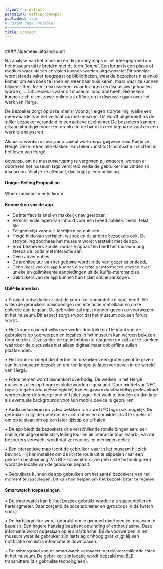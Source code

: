 ```yaml
---
layout   : default
permalink: define/concept/
published: true
# Custom Page Variables
# ─────────────────────
title: Concept
---
```

<br>
#### Algemeen uitgangspunt

Na analyse van het museum en de journey maps is het idee gegroeid om het museum uit te breiden met de term _'forum'_. Een forum is een plaats of medium waar ideeën en visies kunnen worden uitgewisseld. Dit principe wordt steeds vaker toegepast op bibliotheken, waar de bezoekers niet enkel komen om een boek te lenen en weer naar huis keren, maar waar ze kunnen blijven zitten, lezen, discussiëren, waar lezingen en discussies gehouden worden, ... 
Dit precies is waar dit museum nood aan heeft. Bezoekers kunnen zich uiten, zowel online als offline, en in discussie gaan over het werk van Hergé.

De bezoeker zorgt op deze manier voor zijn eigen storytelling, welke een meerwaarde is in het verhaal van het museum. Dit wordt uitgebreidt als de stiller bezoeker veranderd in een actieve deelnemer. De bezoekers kunnen elkaar uitnodigen voor een drankje in de bar of in een bepaalde zaal om een werk te analyseren.

Als extra worden er per jaar x-aantal workshops gegeven rond Kuifje en Hergé. Deze reiken alle vlakken: van tekenkunst tot filosofische inzichten in het leven van Hergé.

Bovenop, om de museumervaring te vergroten bij kinderen, worden er doorheen het museum tags verspreid welke de gebruiker kan vinden en inscannen. Vind je ze allemaal, dan krijgt je een beloning.

#### Unique Selling Proposition
<div class="usp">Where museum meets forum</div>

#### Kenmerken van de app

- De interface is snel en makkelijk navigeerbaar.
- Verschillende lagen van inhoud voor een breed publiek: beeld, tekst, film
- Toegankelijk voor alle leeftijden en culturen.
- Hergé hield van verhalen, wij ook en de andere bezoekers ook. De storytelling doorheen het museum wordt versterkt met de app.
- Voor bezoekers zonder mobiele apparaten biedt het museum nog steeds de Ipods met interactie aan.
- Geen advertenties.
- De architectuur van het gebouw wordt in de verf gezet en ontleedt.
- Gebruikers van de app kunnen als eerste geïnformeerd worden over unieke en gelimiteerde aanbiedingen uit de Kuifje-merchandise.
- Gebruikers van de app kunnen hun ticket online aankopen.

#### USP-kenmerken

•	Product ontwikkelen zodat de gebruiker onmiddellijke input heeft. We willen de gebruikers aanmoedigen om interactie met elkaar en onze collectie aan te gaan. De gebruiker zal input kunnen geven op voorwerpen in het museum. Dit aspect zorgt ervoor dat het museum ook een forum wordt.

•	Het forum-concept willen we verder doortrekken. De input van de gebruikers op voorwerpen en locaties in het museum kan worden bekeken door derden. Deze zullen de optie hebben te reageren en zelfs af te spreken waardoor de discussies niet alleen digitaal maar ook offline zullen plaatsvinden.

•	Het forum-concept dient ertoe om bezoekers een groter genot te geven van hun museum bezoek en om hen langer te laten vertoeven in de wereld van Hergé.

•	Foto’s nemen wordt binnenkort overbodig. De werken in het Hergé museum zullen op hoge resolutie worden ingescand. Door middel van NFC tags (zie gebruikte technologieën) kan de gewenste afbeelding gedownload worden door de smartphone of tablet tegen het werk te houden en dan later als eventuele backgrounds voor hun mobile device te gebruiken.

•	Audio beluisteren en video bekijken is via de NFC tags ook mogelijk. De gebruiker krijgt de optie om de audio of video onmiddellijk af te spelen of om op te slaan om op een later tijdstip op te halen.

•	De app biedt de bezoekers drie verschillende rondleidingen aan: een snelle, de uitgebreide storytelling tour en de interactie tour, waarbij van de bezoekers verwacht wordt dat ze reacties en meningen delen.

•	Een interactieve map toont de gebruiker waar in het museum hij zich bevindt. Hij kan instellen om de korste route uit te stippelen naar een gekozen bestemming. Via BLE transmitters (zie gebruikte technologieën) wordt de locatie van de gebruiker bepaalt.

•	Gebruikers kunnen de app gebruiken om het aantal bezoekers van het moment te raadplegen. Dit kan hun helpen om het bezoek beter te regelen.

#### Smartwatch toepassingen

•	De smartwatch kan bij het bezoek gebruikt worden als stappenteller en hartslagmeter. Daar zorgend de accelerometer en gyroscope in de Iwatch voor.)

•	De hartslagmeter wordt gebruikt om je gemoed doorheen het museum te bepalen. Een hogere hartslag betekent opwinding of enthousiasme. Deze informatie wordt opgeslaan op je smartphone. Bij de voorwerpen in het museum waar de gebruiker zijn hartslag omhoog gaat krijgt hij een notificatie om extra informatie te downloaden.

•	De achtergrond van de smartwatch verandert met de verschillende zalen in het museum. De gebruiker zijn locatie wordt bepaald met BLE transmitters (zie gebruikte techologieën).